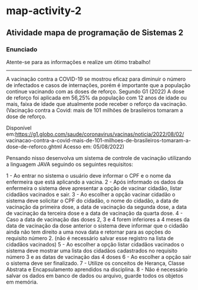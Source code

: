# map-activity-2

## Atividade mapa de programação de Sistemas 2

### Enunciado

Atente-se para as informações e realize um ótimo trabalho!

------
 
A vacinação contra a COVID-19 se mostrou eficaz para diminuir o número de infectados e casos de internações, porém é importante que a população continue vacinando com as doses de reforço. Segundo G1 (2022) A dose de reforço foi aplicada em 56,25% da população com 12 anos de idade ou mais, faixa de idade que atualmente pode receber o reforço da vacinação. (Vacinação contra a Covid: mais de 101 milhões de brasileiros tomaram a dose de reforço.

Disponível em:<https://g1.globo.com/saude/coronavirus/vacinas/noticia/2022/08/02/>
vacinacao-contra-a-covid-mais-de-101-milhoes-de-brasileiros-tomaram-a-dose-de-reforco.ghtml Acesso em: 05/08/2022)

Pensando nisso desenvolva um sistema de controle de vacinação utilizando a linguagem JAVA seguindo os seguintes requisitos:

1 - Ao entrar no sistema o usuário deve informar o CPF e o nome da enfermeira que está aplicando a vacina.
2 - Após informado os dados da enfermeira o sistema deve apresentar a opção de vacinar cidadão, listar cidadãos vacinados e sair.
3 - Ao escolher a opção vacinar cidadão o sistema deve solicitar o CPF do cidadão, o nome do cidadão, a data de vacinação da primeira dose, a data de vacinação da segunda dose, a data de vacinação da terceira dose e a data de vacinação da quarta dose.
4 - Caso a data de vacinação das doses 2, 3 e 4 forem inferiores a 4 meses da data de vacinação da dose anterior o sistema deve informar que o cidadão ainda não tem direito a uma nova data e retornar para as opções do requisito número 2. (não é necessário salvar esse registro na lista de cidadãos vacinados)
5 - Ao escolher a opção listar cidadãos vacinados o sistema deve mostrar uma lista dos cidadãos cadastrados no requisito número 3 e as datas de vacinação das 4 doses 
6 - Ao escolher a opção sair o sistema deve ser finalizado.
7 - Utilize os conceitos de Herança, Classe Abstrata e Encapsulamento aprendidos na disciplina.
8 - Não é necessário salvar os dados em banco de dados ou arquivo, guarde todos os objetos em memória.



